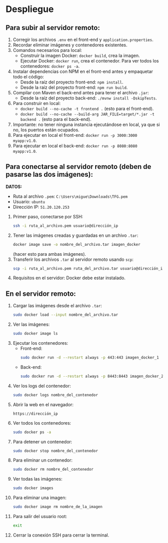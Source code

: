 # Despliegue

## Para subir al servidor remoto:

1. Corregir los archivos `.env` en el front-end y `application.properties`.
2. Recordar eliminar imágenes y contenedores existentes.
3. Comandos necesarios para local:
   - Construir la imagen Docker: `docker build`, crea la imagen.
   - Ejecutar Docker: `docker run`, crea el contenedor. Para ver todos los contenedores: `docker ps -a`.
4. Instalar dependencias con NPM en el front-end antes y empaquetar todo el código:
   - Desde la raíz del proyecto front-end: `npm install`.
   - Desde la raíz del proyecto front-end: `npm run build`.
5. Compilar con Maven el back-end antes para tener el archivo `.jar`:
   - Desde la raíz del proyecto back-end: `./mvnw install -DskipTests`.
6. Para construir en local:
   - `docker build --no-cache -t frontend .` (esto para el front-end).
   - `docker build --no-cache --build-arg JAR_FILE=target/*.jar -t backend .` (esto para el back-end).
7. Importante: no tener ninguna instancia ejecutándose en local, ya que si no, los puertos están ocupados.
8. Para ejecutar en local el front-end: `docker run -p 3000:3000 myapp:v1.0`.
9. Para ejecutar en local el back-end: `docker run -p 8080:8080 myapp:v1.0`.

## Para conectarse al servidor remoto (deben de pasarse las dos imágenes):

**DATOS:**
- Ruta al archivo `.pem`: `C:\Users\migue\Downloads\TFG.pem`  
- Usuario: `ubuntu`  
- Dirección IP: `51.20.120.253`

1. Primer paso, conectarse por SSH:
   ```bash
   ssh -i ruta_al_archivo.pem usuario@dirección_ip
   ```
2. Tener las imágenes creadas y guardadas en un archivo `.tar`:
   ```bash
   docker image save -o nombre_del_archivo.tar imagen_docker
   ```
   (hacer esto para ambas imágenes).
3. Transferir los archivos `.tar` al servidor remoto usando `scp`:
   ```bash
   scp -i ruta_al_archivo.pem ruta_del_archivo.tar usuario@dirección_ip:/home/ubuntu
   ```
4. Requisitos en el servidor: Docker debe estar instalado.

## En el servidor remoto:

1. Cargar las imágenes desde el archivo `.tar`:
   ```bash
   sudo docker load --input nombre_del_archivo.tar
   ```
2. Ver las imágenes:
   ```bash
   sudo docker image ls
   ```
3. Ejecutar los contenedores:
   - Front-end:
     ```bash
     sudo docker run -d --restart always -p 443:443 imagen_docker_1
     ```
   - Back-end:
     ```bash
     sudo docker run -d --restart always -p 8443:8443 imagen_docker_2
     ```
4. Ver los logs del contenedor:
   ```bash
   sudo docker logs nombre_del_contenedor
   ```
5. Abrir la web en el navegador:
   ```
   https://dirección_ip
   ```
6. Ver todos los contenedores:
   ```bash
   sudo docker ps -a
   ```
7. Para detener un contenedor:
   ```bash
   sudo docker stop nombre_del_contenedor
   ```
8. Para eliminar un contenedor:
   ```bash
   sudo docker rm nombre_del_contenedor
   ```
9. Ver todas las imágenes:
   ```bash
   sudo docker images
   ```
10. Para eliminar una imagen:
    ```bash
    sudo docker image rm nombre_de_la_imagen
    ```
11. Para salir del usuario root:
    ```bash
    exit
    ```
12. Cerrar la conexión SSH para cerrar la terminal.
